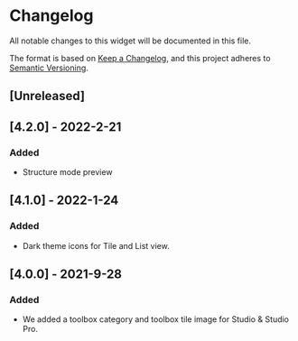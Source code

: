 # Changelog

All notable changes to this widget will be documented in this file.

The format is based on [Keep a Changelog](https://keepachangelog.com/en/1.0.0/), and this project adheres to [Semantic Versioning](https://semver.org/spec/v2.0.0.html).

## [Unreleased]

## [4.2.0] - 2022-2-21

### Added

-   Structure mode preview

## [4.1.0] - 2022-1-24

### Added

-   Dark theme icons for Tile and List view.

## [4.0.0] - 2021-9-28

### Added

-   We added a toolbox category and toolbox tile image for Studio & Studio Pro.
